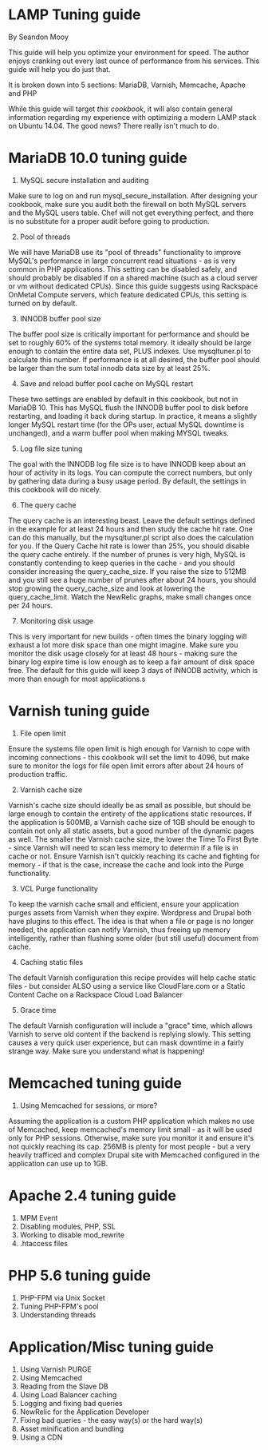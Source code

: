 LAMP Tuning guide
===========================
By Seandon Mooy

This guide will help you optimize your environment for speed. The author enjoys cranking out every last ounce of performance from his services. This guide will help you do just that.

It is broken down into 5 sections: MariaDB, Varnish, Memcache, Apache and PHP

While this guide will target _this cookbook_, it will also contain general information regarding my experience with optimizing a modern LAMP stack on Ubuntu 14.04. The good news? There really isn't much to do.

MariaDB 10.0 tuning guide
============================
1. MySQL secure installation and auditing

  Make sure to log on and run mysql_secure_installation. After designing your cookbook, make sure you audit both the firewall on both MySQL servers and the MySQL users table. Chef will not get everything perfect, and there is no substitute for a proper audit before going to production.

2. Pool of threads

  We will have MariaDB use its "pool of threads" functionality to improve MySQL's performance in large concurrent read situations - as is very common in PHP applications. This setting can be disabled safely, and should probably be disabled if on a shared machine (such as a cloud server or vm without dedicated CPUs). Since this guide suggests using Rackspace OnMetal Compute servers, which feature dedicated CPUs, this setting is turned on by default.

3. INNODB buffer pool size

  The buffer pool size is critically important for performance and should be set to roughly 60% of the systems total memory. It ideally should be large enough to contain the entire data set, PLUS indexes. Use mysqltuner.pl to calculate this number. If performance is at all desired, the buffer pool should be larger than the sum total innodb data size by at least 25%.

4. Save and reload buffer pool cache on MySQL restart

  These two settings are enabled by default in this cookbook, but not in MariaDB 10. This has MySQL flush the INNODB buffer pool to disk before restarting, and loading it back during startup. In practice, it means a slightly longer MySQL restart time (for the OPs user, actual MySQL downtime is unchanged), and a warm buffer pool when making MYSQL tweaks.

5. Log file size tuning

  The goal with the INNODB log file size is to have INNODB keep about an hour of activity in its logs. You can compute the correct numbers, but only by gathering data during a busy usage period. By default, the settings in this cookbook will do nicely.

6. The query cache

  The query cache is an interesting beast. Leave the default settings defined in the example for at least 24 hours and then study the cache hit rate. One can do this manually, but the mysqltuner.pl script also does the calculation for you. If the Query Cache hit rate is lower than 25%, you should disable the query cache entirely. If the number of prunes is very high, MySQL is constantly contending to keep queries in the cache - and you should consider increasing the query_cache_size. If you raise the size to 512MB and you still see a huge number of prunes after about 24 hours, you should stop growing the query_cache_size and look at lowering the query_cache_limit. Watch the NewRelic graphs, make small changes once per 24 hours.  

7. Monitoring disk usage

  This is very important for new builds - often times the binary logging will exhaust a lot more disk space than one might imagine. Make sure you monitor the disk usage closely for at least 48 hours - making sure the binary log expire time is low enough as to keep a fair amount of disk space free. The default for this guide will keep 3 days of INNODB activity, which is more than enough for most applications.s

Varnish tuning guide
============================
1. File open limit

  Ensure the systems file open limit is high enough for Varnish to cope with incoming connections - this cookbook will set the limit to 4096, but make sure to monitor the logs for file open limit errors after about 24 hours of production traffic.

2. Varnish cache size

  Varnish's cache size should ideally be as small as possible, but should be large enough to contain the entirety of the applications static resources. If the application is 500MB, a Varnish cache size of 1GB should be enough to contain not only all static assets, but a good number of the dynamic pages as well. The smaller the Varnish cache size, the lower the Time To First Byte - since Varnish will need to scan less memory to determin if a file is in cache or not. Ensure Varnish isn't quickly reaching its cache and fighting for memory - if that is the case, increase the cache and look into the Purge functionality.

3. VCL Purge functionality

  To keep the varnish cache small and efficient, ensure your application purges assets from Varnish when they expire. Wordpress and Drupal both have plugins to this effect. The idea is that when a file or page is no longer needed, the application can notify Varnish, thus freeing up memory intelligently, rather than flushing some older (but still useful) document from cache.

4. Caching static files

  The default Varnish configuration this recipe provides will help cache static files - but consider ALSO using a service like CloudFlare.com or a Static Content Cache on a Rackspace Cloud Load Balancer

5. Grace time

  The default Varnish configuration will include a "grace" time, which allows Varnish to serve old content if the backend is replying slowly. This setting causes a very quick user experience, but can mask downtime in a fairly strange way. Make sure you understand what is happening!

Memcached tuning guide
============================

1. Using Memcached for sessions, or more?

  Assuming the application is a custom PHP application which makes no use of Memcached, keep memcached's memory limit small - as it will be used only for PHP sessions. Otherwise, make sure you monitor it and ensure it's not quickly reaching its cap. 256MB is plenty for most people - but a very heavily trafficed and complex Drupal site with Memcached configured in the application can use up to 1GB.

Apache 2.4 tuning guide
============================
1. MPM Event
2. Disabling modules, PHP, SSL
3. Working to disable mod_rewrite
4. .htaccess files

PHP 5.6 tuning guide
============================
1. PHP-FPM via Unix Socket
2. Tuning PHP-FPM's pool
3. Understanding threads


Application/Misc tuning guide
============================
1. Using Varnish PURGE
2. Using Memcached
3. Reading from the Slave DB
4. Using Load Balancer caching
5. Logging and fixing bad queries
6. NewRelic for the Application Developer
7. Fixing bad queries - the easy way(s) or the hard way(s)
8. Asset minification and bundling
9. Using a CDN
